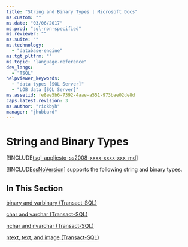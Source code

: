```yaml
---
title: "String and Binary Types | Microsoft Docs"
ms.custom: ""
ms.date: "03/06/2017"
ms.prod: "sql-non-specified"
ms.reviewer: ""
ms.suite: ""
ms.technology: 
  - "database-engine"
ms.tgt_pltfrm: ""
ms.topic: "language-reference"
dev_langs: 
  - "TSQL"
helpviewer_keywords: 
  - "data types [SQL Server]"
  - "LOB data [SQL Server]"
ms.assetid: fe8ee5b6-7392-4aae-a551-973bae02de8d
caps.latest.revision: 3
ms.author: "rickbyh"
manager: "jhubbard"
---
```

# String and Binary Types
[!INCLUDE[tsql-appliesto-ss2008-xxxx-xxxx-xxx_md](../../a9retired/includes/tsql-appliesto-ss2008-xxxx-xxxx-xxx-md.md)]

  [!INCLUDE[ssNoVersion](../../a9notintoc/includes/ssnoversion-md.md)] supports the following string and binary types.  
  
## In This Section  
 [binary and varbinary &#40;Transact-SQL&#41;](../../t-sql/data-types/binary-and-varbinary-transact-sql.md)  
  
 [char and varchar &#40;Transact-SQL&#41;](../../t-sql/data-types/char-and-varchar-transact-sql.md)  
  
 [nchar and nvarchar &#40;Transact-SQL&#41;](../../t-sql/data-types/nchar-and-nvarchar-transact-sql.md)  
  
 [ntext, text, and image &#40;Transact-SQL&#41;](../../t-sql/data-types/ntext-text-and-image-transact-sql.md)  
  
  